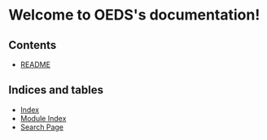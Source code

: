 # Welcome to OEDS's documentation!

## Contents

* [README](../../README.md)

## Indices and tables

* [Index](genindex)
* [Module Index](modindex)
* [Search Page](search)
